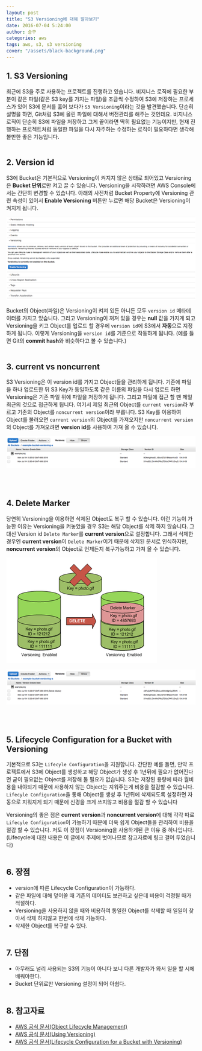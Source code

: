 ```yaml
---
layout: post
title: "S3 Versioning에 대해 알아보기"
date: 2016-07-04 5:24:00
author: 승구
categories: aws
tags: aws, s3, s3 versioning
cover: "/assets/black-background.png"
---
```


## 1. S3 Versioning

최근에 S3을 주로 사용하는 프로젝트를 진행하고 있습니다.
비지니스 로직에 필요한 부분이 같은 파일(같은 S3 key를 가지는 파일)을 조금씩 수정하여 S3에 저장하는
프로세스가 있어 S3에 문서를 훓어 보다가 `S3 Versioning`이라는 것을 발견했습니다.
단순히 설명을 하면, Git처럼 S3에 올린 파일에 대해서 버전관리를 해주는 것인데요.
비지니스 로직이 단순히 S3에 파일을 저장하고 그게 끝이라면 딱히 필요없는 기능이지만,
현재 진행하는 프로젝트처럼 동일한 파일을 다시 자주하는 수정하는 로직이 필요하다면 
생각해볼만한 좋은 기능입니다.
<br><br>


## 2. Version id

S3에 Bucket은 기본적으로 Versioning이 켜지지 않은 상태로 되어있고 
Versioning은 **Bucket 단위**로만 켜고 끌 수 있습니다.
Versioning을 시작하려면 AWS Console에서는 간단히 변경할 수 있습니다.
아래의 사진처럼 Bucket Property에 Versioning 관련 속성이 있어서 
**Enable Versioning** 버튼만 누르면
해당 Bucket은 Versioning이 켜지게 됩니다.

![s3-console](/assets/s3-versioning/console.png)

Bucket의 Object(파일)은 Versioning이 켜져 있든 아니든 
모두 `version id` 메타데이터를 가지고 있습니다.
그리고 Versioning이 꺼져 있을 경우는 **null** 값을 가지게 되고 
Versioning을 키고 Object를 업로드 할 경우에 `version id`에 S3에서 **자동**으로 지정하게 됩니다.
이렇게 Versioning을 `version id`를 기준으로 작동하게 됩니다.
(예를 들면 Git의 **commit hash**와 비슷하다고 볼 수 있습니다.)
<br><br>


## 3. current vs noncurrent

S3 Versioning은 이 version id를 가지고 Object들을 관리하게 됩니다.
기존에 파일을 하나 업로드한 뒤 S3 Key가 동일하도록 같은 이름의 파일을 다시 업로드 하면
Versioning은 기존 파일 위에 파일을 저장하게 됩니다.
그리고 파일에 접근 할 땐 제일 최근의 것으로 접근하게 됩니다.
여기서 제일 최근의 Object를 `current version`라 부르고 
기존의 Object를 `noncurrent version`이라 부릅니다.
S3 Key를 이용하여 Object를 불러오면 `current version`의 Object를 가져오지만
`noncurrent version`의 Object를 가져오려면 **version id**를 사용하여 가져 올 수 있습니다.

![version-id-console](/assets/s3-versioning/version-id-console.png)

<br><br>


## 4. Delete Marker

당연히 Versioning을 이용하면 삭제된 Object도 복구 할 수 있습니다.
이런 기능이 가능한 이유는 Versioning을 켜놓았을 경우 S3는 해당 Object를 삭제 하지 않습니다.
그 대신 Version id `Delete Marker`를 **current version**으로 설정합니다.
그래서 삭제한 경우엔 **current version**이 `Delete Marker`이기 때문에
삭제된 문서로 인식하지만, **noncurrent version**의 Object로 
언제든지 복구가능하고 가져 올 수 있습니다.

![delete-marker](/assets/s3-versioning/delete-marker.png)

![delete-maker-console](/assets/s3-versioning/delete-marker-console.png)

<br><br>


## 5. Lifecycle Configuration for a Bucket with Versioning

기본적으로 S3는 `Lifecyle Configuration`을 지원합니다.
간단한 예를 들면, 만약 프로젝트에서 S3에 Object를 생성하고 
해당 Object가 생성 후 1년뒤에 필요가 없어진다면 
굳이 필요없는 Object를 저장해 둘 필요가 없습니다.
S3는 저장된 용량에 따라 월비용을 내야되기 때문에 
사용하지 않는 Object는 지워주는게 비용을 절감할 수 있습니다.
`Lifecyle Configuration`을 통해 Object를 생성 후 1년뒤에 삭제되도록 설정하면
자동으로 지워지게 되기 때문에 신경을 크게 쓰지않고 비용을 절감 할 수 있습니다

Versioning의 좋은 점은 **current version**과 **noncurrent version**에 대해
각각 따로 `Lifecyle Configuration`이 가능하기 때문에 더욱 쉽게 Object들을 관리하여
비용을 절감 할 수 있습니다. 저도 이 장점이 Versioning을 사용하게된 큰 이유 중 하나입니다.
(Lifecycle에 대한 내용은 이 글에서 주제에 벗어나므로 참고자료에 링크 걸어 두었습니다)
<br><br>


## 6. 장점

* version에 따른 Lifecycle Configuration이 가능하다.
* 같은 파일에 대해 덮어쓸 때 기존의 데이터도 보관하고 싶은데 비용이 걱정될 때가 적절하다.
* Versioning을 사용하지 않을 때와 비용하여 동일한 
Object를 삭제할 때 일일이 찾아서 삭제 하지않고 한번에 삭제 가능하다.
* 삭제한 Object를 복구할 수 있다.
<br><br>


## 7. 단점

* 아무래도 널리 사용되는 S3의 기능이 아니다 보니 다른 개발자가 와서 일을 할 시에 배워야한다.
* Bucket 단위로만 Versioning 설정이 되어 아쉽다.
<br><br>


## 8. 참고자료

* [AWS 공식 문서(Object Lifecycle Management)](http://docs.aws.amazon.com/AmazonS3/latest/dev/ObjectVersioning.html)
* [AWS 공식 문서(Using Versioning)](http://docs.aws.amazon.com/AmazonS3/latest/dev/Versioning.html)
* [AWS 공식 문서(Lifecycle Configuration for a Bucket with Versioning)](http://docs.aws.amazon.com/AmazonS3/latest/UG/lifecycle-configuration-bucket-with-versioning.html)



